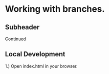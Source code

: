 # Working with branches.

## Subheader

Continued

## Local Development

1.) Open index.html in your browser.
